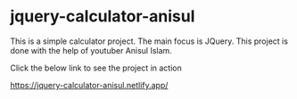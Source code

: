 # jquery-calculator-anisul
This is a simple calculator project.
The main focus is JQuery.
This project is done with the help of youtuber Anisul Islam.

Click the below link to see the project in action

https://jquery-calculator-anisul.netlify.app/
